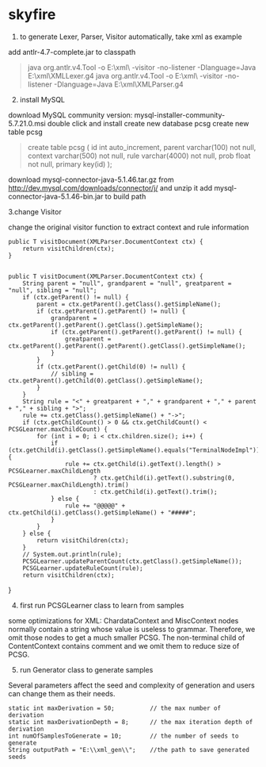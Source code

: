 # skyfire

1. to generate Lexer, Parser, Visitor automatically, take xml as example

add antlr-4.7-complete.jar to classpath
>java org.antlr.v4.Tool -o E:\xml\ -visitor -no-listener -Dlanguage=Java E:\xml\XMLLexer.g4
>java org.antlr.v4.Tool -o E:\xml\ -visitor -no-listener -Dlanguage=Java E:\xml\XMLParser.g4

2. install MySQL

download MySQL community version: mysql-installer-community-5.7.21.0.msi
double click and install
create new database pcsg
create new table pcsg

>create table pcsg (
id int auto_increment,
parent varchar(100) not null,
context varchar(500) not null,
rule varchar(4000) not null,
prob float not null,
primary key(id)
);

download mysql-connector-java-5.1.46.tar.gz from http://dev.mysql.com/downloads/connector/j/ and unzip it
add mysql-connector-java-5.1.46-bin.jar to build path

3.change Visitor

change the original visitor function to extract context and rule information

	public T visitDocument(XMLParser.DocumentContext ctx) {
		return visitChildren(ctx);
	}


	public T visitDocument(XMLParser.DocumentContext ctx) {
		String parent = "null", grandparent = "null", greatparent = "null", sibling = "null";
		if (ctx.getParent() != null) {
			parent = ctx.getParent().getClass().getSimpleName();
			if (ctx.getParent().getParent() != null) {
				grandparent = ctx.getParent().getParent().getClass().getSimpleName();
				if (ctx.getParent().getParent().getParent() != null) {
					greatparent = ctx.getParent().getParent().getParent().getClass().getSimpleName();
				}
			}
			if (ctx.getParent().getChild(0) != null) {
				// sibling = ctx.getParent().getChild(0).getClass().getSimpleName();
			}
		}
		String rule = "<" + greatparent + "," + grandparent + "," + parent + "," + sibling + ">";
		rule += ctx.getClass().getSimpleName() + "->";
		if (ctx.getChildCount() > 0 && ctx.getChildCount() < PCSGLearner.maxChildCount) {
			for (int i = 0; i < ctx.children.size(); i++) {
				if (ctx.getChild(i).getClass().getSimpleName().equals("TerminalNodeImpl")) {
					rule += ctx.getChild(i).getText().length() > PCSGLearner.maxChildLength
							? ctx.getChild(i).getText().substring(0, PCSGLearner.maxChildLength).trim()
							: ctx.getChild(i).getText().trim();
				} else {
					rule += "@@@@@" + ctx.getChild(i).getClass().getSimpleName() + "#####";
				}
			}
		} else {
			return visitChildren(ctx);
		}
		// System.out.println(rule);
		PCSGLearner.updateParentCount(ctx.getClass().getSimpleName());
		PCSGLearner.updateRuleCount(rule);
		return visitChildren(ctx);
}
	
4. first run PCSGLearner class to learn from samples

some optimizations for XML:
ChardataContext and MiscContext nodes normally contain a string whose value is useless to grammar. Therefore, we omit those nodes to get a much smaller PCSG.
The non-terminal child of ContentContext contains comment and we omit them to reduce size of PCSG.

5. run Generator class to generate samples

Several parameters affect the seed and complexity of generation and users can change them as their needs.

	static int maxDerivation = 50;			// the max number of derivation
	static int maxDerivationDepth = 8;		// the max iteration depth of derivation
	int numOfSamplesToGenerate = 10; 		// the number of seeds to generate
	String outputPath = "E:\\xml_gen\\";	//the path to save generated seeds
 
 
 
 